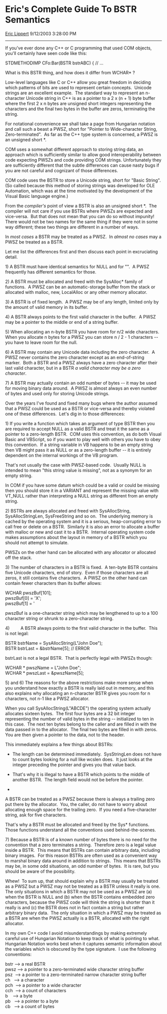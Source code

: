 <div id="page">

# Eric's Complete Guide To BSTR Semantics

[Eric Lippert](https://social.msdn.microsoft.com/profile/Eric%20Lippert) 9/12/2003 3:28:00 PM

-----

<div id="content">

<span> </span>

<span>If you've ever done any C++ or C programming that used COM objects, you'll certainly have seen code like this: </span>

<span></span>

<span>STDMETHODIMP CFo:Bar(BSTR bstrABC) { // ... </span>

<span></span>

<span>What is this </span><span>BSTR</span><span> thing, and how does it differ from </span><span>WCHAR\*</span><span> ? </span>

<span></span>

<span>Low-level languages like C or C++ allow you great freedom in deciding which patterns of bits are used to represent certain concepts.  Unicode strings are an excellent example.  The standard way to represent an n-character Unicode string in C++ is as a pointer to a 2 x (n + 1) byte buffer where the first 2 x n bytes are unsigned short integers representing the characters and the final two bytes in the buffer are zeros, terminating the string. </span>

<span></span>

<span>For notational convenience we shall take a page from Hungarian notation and call such a beast a </span><span>PWSZ</span><span>, short for "Pointer to Wide-character String, Zero-terminated".  As far as the C++ type system is concerned, a </span><span>PWSZ</span><span> is an </span><span>unsigned short \*</span><span>. </span>

<span></span>

<span>COM uses a somewhat different approach to storing string data, an approach which is sufficiently similar to allow good interoperability between code expecting </span><span>PWSZ</span><span>s and code providing COM strings. Unfortunately they are sufficiently different that the subtle differences can cause nasty bugs if you are not careful and cognizant of those differences. </span>

<span></span>

<span>COM code uses the </span><span>BSTR</span><span> to store a Unicode string, short for "Basic String". (So called because this method of storing strings was developed for OLE Automation, which was at the time motivated by the development of the Visual Basic language engine.) </span>

<span></span>

<span>From the *<span>compiler's</span>* point of view a </span><span>BSTR</span><span> is also an </span><span>unsigned short \*</span><span>.  The compiler will not care if you use </span><span>BSTR</span><span>s where </span><span>PWSZ</span><span>s are expected and vice-versa.  But that does not mean that you can do so without impunity\!  There would not be two names for the same thing if they were not in some way different; these two things are different in a number of ways.  </span>

<span></span>

<span>In *<span>most</span>* *<span>cases</span>* a </span><span>BSTR</span><span> may be treated as a </span><span>PWSZ</span><span>.  In *<span>almost no cases</span>* may a </span><span>PWSZ</span><span> be treated as a </span><span>BSTR</span><span>. </span>

<span></span>

<span>Let me list the differences first and then discuss each point in excruciating detail. </span>

<span></span>

<span>1) A </span><span>BSTR</span><span> must have identical semantics for </span><span>NULL</span><span> and for </span><span>""</span><span>.  A </span><span>PWSZ</span><span> frequently has different semantics for those. </span>

<span>2) A </span><span>BSTR</span><span> must be allocated and freed with the </span><span>SysAlloc\*</span><span> family of functions.  A </span><span>PWSZ</span><span> can be an automatic-storage buffer from the stack or allocated with </span><span>malloc</span><span>, </span><span>new</span><span>, </span><span>LocalAlloc</span><span> or any other memory allocator. </span>

<span>3) A </span><span>BSTR</span><span> is of fixed length.  A </span><span>PWSZ</span><span> may be of any length, limited only by the amount of valid memory in its buffer. </span>

<span>4) A </span><span>BSTR</span><span> always points to the first valid character in the buffer.  A </span><span>PWSZ</span><span> may be a pointer to the middle or end of a string buffer. </span>

<span>5) When allocating an n-byte </span><span>BSTR</span><span> you have room for n/2 wide characters.  When you allocate n bytes for a </span><span>PWSZ</span><span> you can store n / 2 - 1 characters -- you have to leave room for the null. </span>

<span>6) A </span><span>BSTR</span><span> may contain any Unicode data including the zero character.  A </span><span>PWSZ</span><span> never contains the zero character except as an end-of-string marker.  Both a </span><span>BSTR</span><span> and a </span><span>PWSZ</span><span> always have a zero character after their last valid character, but in a </span><span>BSTR</span><span> *<span>a valid character may be a zero character</span>*. </span>

<span>7) A </span><span>BSTR</span><span> may actually contain an odd number of bytes -- it may be used for moving binary data around.  A </span><span>PWSZ</span><span> is almost always an even number of bytes and used only for storing Unicode strings. </span>

<span></span>

<span>Over the years I've found and fixed many bugs where the author assumed that a </span><span>PWSZ</span><span> could be used as a </span><span>BSTR</span><span> or vice-versa and thereby violated one of these differences.  Let's dig in to those differences: </span>

<span></span>

<span>1) If you write a function which takes an argument of type </span><span>BSTR</span><span> then you are required to accept </span><span>NULL</span><span> as a valid </span><span>BSTR</span><span> and treat it the same as a pointer to a zero-length </span><span>BSTR</span><span>.  COM uses this convention, as do both Visual Basic and VBScript, so if you want to play well with others you have to obey this convention.  If a string variable in VB happens to be an empty string then VB might pass it as </span><span>NULL</span><span> or as a zero-length buffer -- it is entirely dependent on the internal workings of the VB program. </span>

<span></span>

<span>That's not usually the case with </span><span>PWSZ</span><span>-based code.  Usually </span><span>NULL</span><span> is intended to mean "this string value is missing", not as a synonym for an empty string.  </span>

<span></span>

<span>In COM if you have some datum which could be a valid or could be missing then you should store it in a </span><span>VARIANT</span><span> and represent the missing value with </span><span>VT\_NULL</span><span> rather than interpreting a </span><span>NULL</span><span> string as different from an empty string. </span>

<span></span>

<span>2) </span><span>BSTR</span><span>s are always allocated and freed with </span><span>SysAllocString</span><span>, </span><span>SysAllocStringLen</span><span>, </span><span>SysFreeString</span><span> and so on.  The underlying memory is cached by the operating system and it is a serious, heap-corrupting error to call </span><span>free</span><span> or </span><span>delete</span><span> on a </span><span>BSTR</span><span>.  Similarly it is also an error to allocate a buffer with </span><span>malloc</span><span> or </span><span>new</span><span> and cast it to a </span><span>BSTR</span><span>.  Internal operating system code makes assumptions about the layout in memory of a </span><span>BSTR</span><span> which you should not attempt to simulate.  </span>

<span></span>

<span>PWSZ</span><span>s on the other hand can be allocated with any allocator or allocated off the stack.  </span>

<span></span>

<span>3) The number of characters in a </span><span>BSTR</span><span> is fixed.  A ten-byte </span><span>BSTR</span><span> contains five Unicode characters, end of story.  Even if those characters are all zeros, it still contains five characters.  A </span><span>PWSZ</span><span> on the other hand can contain fewer characters than its buffer allows: </span>

<span></span>

<span>WCHAR pwszBuf\[101\];  
</span><span>pwszBuf\[0\] = 'X';  
</span><span>pwszBuf\[1\] = ' </span>

<span></span>

<span>pwszBuf</span><span> is a one-character string which may be lengthened to up to a 100 character string or shrunk to a zero-character string. </span>

<span></span>

<span>4)         A </span><span>BSTR</span><span> always points to the first valid character in the buffer.  This is not legal: </span>

<span></span>

<span>BSTR bstrName = SysAllocString(L"John Doe");  
</span><span>BSTR bstrLast = \&bstrName\[5\]; // ERROR </span>

<span></span>

<span>bstrLast </span><span>is not a legal </span><span>BSTR</span><span>.  That is perfectly legal with </span><span>PWSZ</span><span>s though: </span>

<span></span>

<span>WCHAR \* pwszName = L"John Doe";  
</span><span>WCHAR \* pwszLast = \&pwszName\[5\]; </span>

<span></span>

<span>5) and 6) The reasons for the above restrictions make more sense when you understand how exactly a </span><span>BSTR</span><span> is really laid out in memory, and this also explains why allocating an n-character </span><span>BSTR</span><span> gives you room for n characters, not n-1 like a </span><span>PWSZ</span><span> allocator. </span>

<span></span>

<span>When you call </span><span>SysAllocString(L"ABCDE")</span><span> the operating system actually allocates sixteen bytes.  The first four bytes are a 32 bit integer representing the number of valid bytes in the string -- initialized to ten in this case.  The next ten bytes belong to the caller and are filled in with the data passed in to the allocator.  The final two bytes are filled in with zeros. You are then given a pointer to the data, not to the header. </span>

<span></span>

<span>This immediately explains a few things about </span><span>BSTR</span><span>s: </span>

<span></span>

  - <span>The length can be determined immediately.  </span><span>SysStringLen</span><span> does not have to count bytes looking for a null like </span><span>wcslen</span><span> does.  It just looks at the integer preceding the pointer and gives you that value back.</span>

  - <span></span><span>That's why it is illegal to have a </span><span>BSTR</span><span> which points to the middle of another </span><span>BSTR</span><span>.  The length field would not be before the pointer. </span>

  - 
<span>A </span><span>BSTR</span><span> can be treated as a </span><span>PWSZ</span><span> because there is always a trailing zero put there by the allocator.  You, the caller, do not have to worry about allocating enough space for the trailing zero.  If you need a five-character string, ask for five characters. </span>

<span>That's why a </span><span>BSTR</span><span> must be allocated and freed by the </span><span>Sys\*</span><span> functions.  Those functions understand all the conventions used behind-the-scenes. </span>

<span>7) Because a </span><span>BSTR </span><span>is of a known number of bytes there is no need for the convention that a zero terminates a string.  Therefore zero is a legal value inside a </span><span>BSTR</span><span>.  This means that </span><span>BSTR</span><span>s can contain arbitrary data, including binary images.  For this reason </span><span>BSTR</span><span>s are often used as a convenient way to marshal binary data around in addition to strings.  This means that </span><span>BSTR</span><span>s may be, in some odd situations, an odd number of bytes.  It is rare, but you should be aware of the possibility. </span>

<span></span>

<span></span>

<span>Whew\!  To sum up, that should explain why a </span><span>BSTR</span><span> may usually be treated as a </span><span>PWSZ</span><span> but a </span><span>PWSZ</span><span> may not be treated as a </span><span>BSTR</span><span> unless it really is one.  The only situations in which a </span><span>BSTR</span><span> may not be used as a </span><span>PWSZ</span><span> are (a) when the </span><span>BSTR</span><span> is </span><span>NULL</span><span> and (b) when the </span><span>BSTR</span><span> contains embedded zero characters, because the </span><span>PWSZ</span><span> code will think the string is shorter than it really is and (c) the </span><span>BSTR</span><span> does not in fact contain a string but rather arbitrary binary data.  The only situation in which a </span><span>PWSZ</span><span> may be treated as a </span><span>BSTR</span><span> are when the </span><span>PWSZ</span><span> actually is a </span><span>BSTR</span><span>, allocated with the right allocator. </span>

<span></span>

<span>In my own C++ code I avoid misunderstandings by making extremely careful use of Hungarian Notation to keep track of what is pointing to what.  Hungarian Notation works best when it captures semantic information about the variables which is obscured by the type signature.  I use the following conventions: </span>

<span></span>

<span>bstr</span><span> --\> a real </span><span>BSTR</span><span>  
</span><span>pwsz</span><span> --\> a pointer to a zero-terminated wide character string buffer  
</span><span>psz </span><span> --\> a pointer to a zero-terminated narrow character string buffer  
</span><span>ch  </span><span> --\> a character  
</span><span>pch </span><span> --\> a pointer to a wide character  
</span><span>cch </span><span> --\> a count of characters  
</span><span>b   </span><span> --\> a byte  
</span><span>pb  </span><span> --\> a pointer to a byte  
</span><span>cb  </span><span> --\> a count of bytes </span>

</div>

</div>

